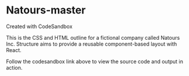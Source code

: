 # Natours-master
Created with CodeSandbox

This is the CSS and HTML outline for a fictional company called Natours Inc. Structure aims to provide a reusable component-based layout with React.

Follow the codesandbox link above to view the source code and output in action.


